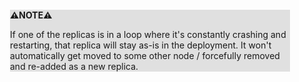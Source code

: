 <div style="margin:2em; background-color: #e0e0e0;">

<strong>⚠️NOTE️️️⚠️</strong>

If one of the replicas is in a loop where it's constantly crashing and restarting, that replica will stay as-is in the deployment. It won't automatically get moved to some other node / forcefully removed and re-added as a new replica.
</div>

